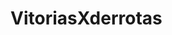# VitoriasXderrotas
<meta charset="UTF-8">
<script>

function pulaLinha() {
	document.write("<br>")
	document.write("<br>")
}
function mostra(frase) {
	document.write(frase);
	pulaLinha();
}
var vitorias = parseInt(prompt("Entre com o número de vitórias."));

var empates = parseInt(prompt("Entre com o número de empates."));

var pontos = (vitorias * 3) + empates;

mostra("Os pontos do seu time são " + pontos);

if ( pontos >  28) {
      mostra("Seu time está melhor do que no ano passado.");
}

if (pontos < 28) {
     mostra("Seu time está pior do que no ano passado.");
}

if (pontos == 28) {
     mostra("Seu time está igual ao ano passado.");
}
mostra("Fim");
</script>
